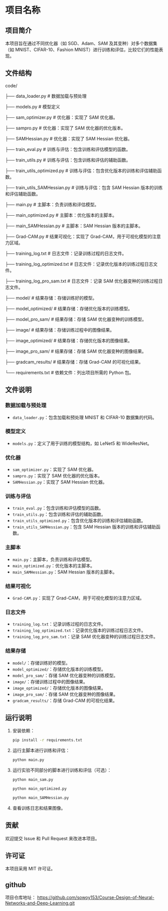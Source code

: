 # 项目名称

## 项目简介

本项目旨在通过不同优化器（如 SGD、Adam、SAM 及其变种）对多个数据集（如 MNIST、CIFAR-10、Fashion MNIST）进行训练和评估，比较它们的性能表现。

## 文件结构

code/

├── data_loader.py # 数据加载与预处理

├── models.py # 模型定义

├── sam_optimizer.py # 优化器：实现了 SAM 优化器。

├── sampro.py # 优化器：实现了 SAM 优化器的优化版本。

├── SAMHessian.py # 优化器：实现了 SAM Hessian 优化器。

├── train_eval.py # 训练与评估：包含训练和评估模型的函数。

├── train_utils.py # 训练与评估：包含训练和评估的辅助函数。

├── train_utils_optimized.py # 训练与评估：包含优化版本的训练和评估辅助函数。

├── train_utils_SAMHessian.py # 训练与评估：包含 SAM Hessian 版本的训练和评估辅助函数。

├── main.py # 主脚本：负责训练和评估模型。

├── main_optimized.py # 主脚本：优化版本的主脚本。

├── main_SAMHessian.py # 主脚本：SAM Hessian 版本的主脚本。

├── Grad-CAM.py # 结果可视化：实现了 Grad-CAM，用于可视化模型的注意力区域。

├── training_log.txt # 日志文件：记录训练过程的日志文件。

├── training_log_optimized.txt # 日志文件：记录优化版本的训练过程日志文件。

├── training_log_pro_sam.txt # 日志文件：记录 SAM 优化器变种的训练过程日志文件。

├── model/ # 结果存储：存储训练好的模型。

├── model_optimized/ # 结果存储：存储优化版本的训练模型。

├── model_pro_sam/ # 结果存储：存储 SAM 优化器变种的训练模型。

├── image/ # 结果存储：存储训练过程中的图像结果。

├── image_optimized/ # 结果存储：存储优化版本的图像结果。

├── image_pro_sam/ # 结果存储：存储 SAM 优化器变种的图像结果。

├── gradcam_results/ # 结果存储：存储 Grad-CAM 的可视化结果。

└── requirements.txt # 依赖文件：列出项目所需的 Python 包。

## 文件说明

### 数据加载与预处理

- `data_loader.py`：包含加载和预处理 MNIST 和 CIFAR-10 数据集的代码。

### 模型定义

- `models.py`：定义了用于训练的模型结构，如 LeNet5 和 WideResNet。

### 优化器

- `sam_optimizer.py`：实现了 SAM 优化器。
- `sampro.py`：实现了 SAM 优化器的优化版本。
- `SAMHessian.py`：实现了 SAM Hessian 优化器。

### 训练与评估

- `train_eval.py`：包含训练和评估模型的函数。
- `train_utils.py`：包含训练和评估的辅助函数。
- `train_utils_optimized.py`：包含优化版本的训练和评估辅助函数。
- `train_utils_SAMHessian.py`：包含 SAM Hessian 版本的训练和评估辅助函数。

### 主脚本

- `main.py`：主脚本，负责训练和评估模型。
- `main_optimized.py`：优化版本的主脚本。
- `main_SAMHessian.py`：SAM Hessian 版本的主脚本。

### 结果可视化

- `Grad-CAM.py`：实现了 Grad-CAM，用于可视化模型的注意力区域。

### 日志文件

- `training_log.txt`：记录训练过程的日志文件。
- `training_log_optimized.txt`：记录优化版本的训练过程日志文件。
- `training_log_pro_sam.txt`：记录 SAM 优化器变种的训练过程日志文件。

### 结果存储

- `model/`：存储训练好的模型。
- `model_optimized/`：存储优化版本的训练模型。
- `model_pro_sam/`：存储 SAM 优化器变种的训练模型。
- `image/`：存储训练过程中的图像结果。
- `image_optimized/`：存储优化版本的图像结果。
- `image_pro_sam/`：存储 SAM 优化器变种的图像结果。
- `gradcam_results/`：存储 Grad-CAM 的可视化结果。

## 运行说明

1. 安装依赖：
   ```sh
   pip install -r requirements.txt
   ```
2. 运行主脚本进行训练和评估：
   ```sh
   python main.py
   ```
3. 运行实验不同部分的脚本进行训练和评估（可选）：

   ```sh
   python main_sam.py
   ```

   ```sh
   python main_optimized.py
   ```

   ```sh
   python main_SAMHessian.py
   ```

4. 查看训练日志和结果图像。

## 贡献

欢迎提交 Issue 和 Pull Request 来改进本项目。

## 许可证

本项目采用 MIT 许可证。

## github

项目仓库地址： https://github.com/sowoy153/Course-Design-of-Neural-Networks-and-Deep-Learning.git
